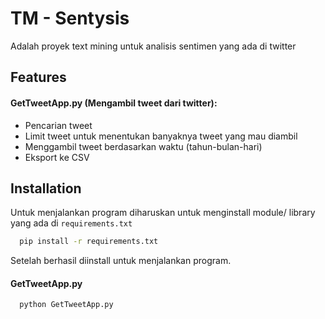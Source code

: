 
# TM - Sentysis
Adalah proyek text mining untuk analisis sentimen yang ada di twitter
## Features
#### GetTweetApp.py (Mengambil tweet dari twitter):
- Pencarian tweet
- Limit tweet untuk menentukan banyaknya tweet yang mau diambil
- Menggambil tweet berdasarkan waktu (tahun-bulan-hari)
- Eksport ke CSV


## Installation

Untuk menjalankan program diharuskan untuk menginstall module/ library yang ada di `requirements.txt`

```bash
  pip install -r requirements.txt
```
Setelah berhasil diinstall untuk menjalankan program.
#### GetTweetApp.py
```bash
  python GetTweetApp.py
```

